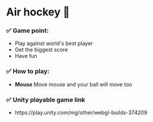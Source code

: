 <h1>Air hockey 🏒</h1> 

<h3>✅ Game point: </h3>
<ul>
  <li> Play against world's best player </li>
  <li> Get the biggest score </li>
  <li> Have fun </li>
</ul>

<h3>✅ How to play: </h3>
<ul>
  <li> <strong>Mouse</strong> Move mouse and your ball will move too</li>
</ul>

<h3>✅ Unity playable game link</h3>
<ul>
  <li>https://play.unity.com/mg/other/webgl-builds-374209</li>
</ul>
